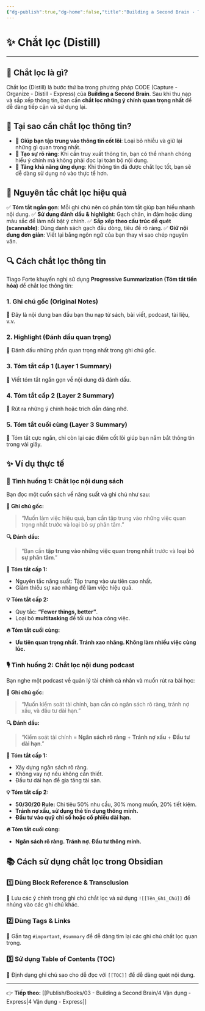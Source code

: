 ```yaml
---
{"dg-publish":true,"dg-home":false,"title":"Building a Second Brain - Thiết lập bộ não thứ hai","date":"2025-01-31","tags":["book","books/building-second-brain"],"dg-path":"Books/03 - Building a Second Brain/3 Chắt lọc - Distill.md","permalink":"/books/03-building-a-second-brain/3-chat-loc-distill/","dgPassFrontmatter":true,"updated":"2025-01-31T10:36:38.303+07:00"}
---
```


# ✨ Chắt lọc (Distill)
---

## 🔹 Chắt lọc là gì?
Chắt lọc (Distill) là bước thứ ba trong phương pháp CODE (Capture - Organize - Distill - Express) của **Building a Second Brain**. Sau khi thu nạp và sắp xếp thông tin, bạn cần **chắt lọc những ý chính quan trọng nhất** để dễ dàng tiếp cận và sử dụng lại.

## 🎯 Tại sao cần chắt lọc thông tin?
- 🧠 **Giúp bạn tập trung vào thông tin cốt lõi**: Loại bỏ nhiễu và giữ lại những gì quan trọng nhất.
- 📌 **Tạo sự rõ ràng**: Khi cần truy xuất thông tin, bạn có thể nhanh chóng hiểu ý chính mà không phải đọc lại toàn bộ nội dung.
- 🚀 **Tăng khả năng ứng dụng**: Khi thông tin đã được chắt lọc tốt, bạn sẽ dễ dàng sử dụng nó vào thực tế hơn.

## 📌 Nguyên tắc chắt lọc hiệu quả
✅ **Tóm tắt ngắn gọn**: Mỗi ghi chú nên có phần tóm tắt giúp bạn hiểu nhanh nội dung.
✅ **Sử dụng đánh dấu & highlight**: Gạch chân, in đậm hoặc dùng màu sắc để làm nổi bật ý chính.
✅ **Sắp xếp theo cấu trúc dễ quét (scannable)**: Dùng danh sách gạch đầu dòng, tiêu đề rõ ràng.
✅ **Giữ nội dung đơn giản**: Viết lại bằng ngôn ngữ của bạn thay vì sao chép nguyên văn.

## 🔍 Cách chắt lọc thông tin
Tiago Forte khuyến nghị sử dụng **Progressive Summarization (Tóm tắt tiến hóa)** để chắt lọc thông tin:

### **1. Ghi chú gốc (Original Notes)**
📌 Đây là nội dung ban đầu bạn thu nạp từ sách, bài viết, podcast, tài liệu, v.v.

### **2. Highlight (Đánh dấu quan trọng)**
📌 Đánh dấu những phần quan trọng nhất trong ghi chú gốc.

### **3. Tóm tắt cấp 1 (Layer 1 Summary)**
📌 Viết tóm tắt ngắn gọn về nội dung đã đánh dấu.

### **4. Tóm tắt cấp 2 (Layer 2 Summary)**
📌 Rút ra những ý chính hoặc trích dẫn đáng nhớ.

### **5. Tóm tắt cuối cùng (Layer 3 Summary)**
📌 Tóm tắt cực ngắn, chỉ còn lại các điểm cốt lõi giúp bạn nắm bắt thông tin trong vài giây.

## ✨ Ví dụ thực tế
### 📖 **Tình huống 1: Chắt lọc nội dung sách**
Bạn đọc một cuốn sách về năng suất và ghi chú như sau:

**📌 Ghi chú gốc:**
> “Muốn làm việc hiệu quả, bạn cần tập trung vào những việc quan trọng nhất trước và loại bỏ sự phân tâm.”

**🔍 Đánh dấu:**
> “Bạn cần **tập trung vào những việc quan trọng nhất** trước và **loại bỏ sự phân tâm**.”

**📝 Tóm tắt cấp 1:**
- Nguyên tắc năng suất: Tập trung vào ưu tiên cao nhất.
- Giảm thiểu sự xao nhãng để làm việc hiệu quả.

**💡 Tóm tắt cấp 2:**
- Quy tắc: **“Fewer things, better”**.
- Loại bỏ **multitasking** để tối ưu hóa công việc.

**🔥 Tóm tắt cuối cùng:**
- **Ưu tiên quan trọng nhất. Tránh xao nhãng. Không làm nhiều việc cùng lúc.**

### 🎙 **Tình huống 2: Chắt lọc nội dung podcast**
Bạn nghe một podcast về quản lý tài chính cá nhân và muốn rút ra bài học:

**📌 Ghi chú gốc:**
> “Muốn kiểm soát tài chính, bạn cần có ngân sách rõ ràng, tránh nợ xấu, và đầu tư dài hạn.”

**🔍 Đánh dấu:**
> “Kiểm soát tài chính = **Ngân sách rõ ràng** + **Tránh nợ xấu** + **Đầu tư dài hạn**.”

**📝 Tóm tắt cấp 1:**
- Xây dựng ngân sách rõ ràng.
- Không vay nợ nếu không cần thiết.
- Đầu tư dài hạn để gia tăng tài sản.

**💡 Tóm tắt cấp 2:**
- **50/30/20 Rule:** Chi tiêu 50% nhu cầu, 30% mong muốn, 20% tiết kiệm.
- **Tránh nợ xấu, sử dụng thẻ tín dụng thông minh.**
- **Đầu tư vào quỹ chỉ số hoặc cổ phiếu dài hạn.**

**🔥 Tóm tắt cuối cùng:**
- **Ngân sách rõ ràng. Tránh nợ. Đầu tư thông minh.**

## 📚 Cách sử dụng chắt lọc trong Obsidian
### 1️⃣ **Dùng Block Reference & Transclusion**
📌 Lưu các ý chính trong ghi chú chắt lọc và sử dụng `![[Tên_Ghi_Chú]]` để nhúng vào các ghi chú khác.

### 2️⃣ **Dùng Tags & Links**
📌 Gắn tag `#important`, `#summary` để dễ dàng tìm lại các ghi chú chắt lọc quan trọng.

### 3️⃣ **Sử dụng Table of Contents (TOC)**
📌 Định dạng ghi chú sao cho dễ đọc với `[[TOC]]` để dễ dàng quét nội dung.

---
👉 **Tiếp theo:** [[Publish/Books/03 - Building a Second Brain/4 Vận dụng - Express\|4 Vận dụng - Express]]
